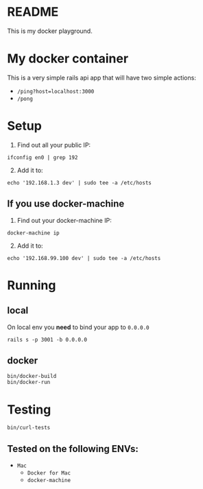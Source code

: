 # README

This is my docker playground.

# My docker container

This is a very simple rails api app that will have two simple actions:

- `/ping?host=localhost:3000`
- `/pong`

# Setup

1. Find out all your public IP:

```shell
ifconfig en0 | grep 192
```

2. Add it to:

```shell
echo '192.168.1.3 dev' | sudo tee -a /etc/hosts
```

## If you use docker-machine

1. Find out your docker-machine IP:

```shell
docker-machine ip
```

2. Add it to:

```shell
echo '192.168.99.100 dev' | sudo tee -a /etc/hosts
```

# Running

## local

On local env you **need** to bind your app to `0.0.0.0`

```shell
rails s -p 3001 -b 0.0.0.0
```

## docker

```shell
bin/docker-build
bin/docker-run
```

# Testing

```shell
bin/curl-tests
```

## Tested on the following ENVs:

- `Mac`
  - `Docker for Mac`
  - `docker-machine`
